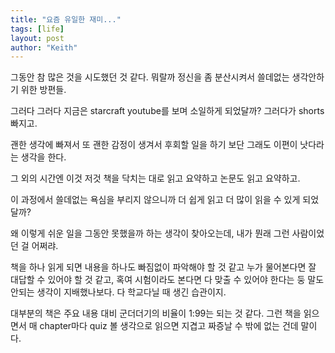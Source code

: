 ```yaml
---
title: "요즘 유일한 재미..."
tags: [life]
layout: post
author: "Keith"
---
```


그동안 참 많은 것을 시도했던 것 같다. 뭐랄까 정신을 좀 분산시켜서 쓸데없는 생각안하기 위한 방편들.

그러다 그러다 지금은 starcraft youtube를 보며 소일하게 되었달까? 그러다가 shorts 빠지고.

괜한 생각에 빠져서 또 괜한 감정이 생겨서 후회할 일을 하기 보단 그래도 이편이 낫다라는 생각을 한다.

그 외의 시간엔 이것 저것 책을 닥치는 대로 읽고 요약하고 논문도 읽고 요약하고.

이 과정에서 쓸데없는 욕심을 부리지 않으니까 더 쉽게 읽고 더 많이 읽을 수 있게 되었달까?

왜 이렇게 쉬운 일을 그동안 못했을까 하는 생각이 찾아오는데, 내가 뭔래 그런 사람이었던 걸 어쩌랴.

책을 하나 읽게 되면 내용을 하나도 빠짐없이 파악해야 할 것 같고 누가 물어본다면 잘 대답할 수 있어야 할 것 같고,
혹여 시험이라도 본다면 다 맞출 수 있어야 한다는 둥 말도 안되는 생각이 지배했나보다. 다 학교다닐 때 생긴 습관이지.

대부분의 책은 주요 내용 대비 군더더기의 비율이 1:99는 되는 것 같다. 그런 책을 읽으면서 매 chapter마다 quiz 볼 생각으로 읽으면 
지겹고 짜증날 수 밖에 없는 건데 말이다.


